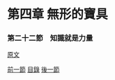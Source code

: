 第四章 無形的寶具　
====

### 第二十二節　知識就是力量

[原文](https://syosetu.org/novel/42788/26.html)



[前一節](./0421.md)
[目錄](../README.md)
[後一節](./0423.md)
